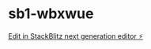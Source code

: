 # sb1-wbxwue

[Edit in StackBlitz next generation editor ⚡️](https://stackblitz.com/~/github.com/wahyder/sb1-wbxwue)